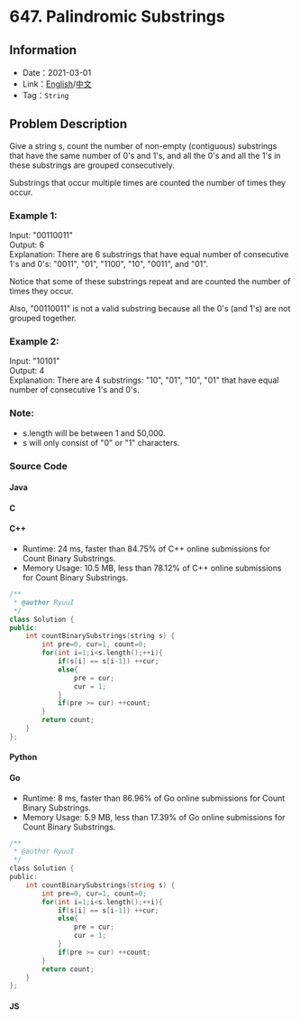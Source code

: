 # 647. Palindromic Substrings
## Information
* Date：2021-03-01
* Link：[English](https://leetcode.com/problems/count-binary-substrings/)/[中文](https://leetcode-cn.com/problems/count-binary-substrings/)
* Tag：`String`

## Problem Description
Give a string s, count the number of non-empty (contiguous) substrings that have the same number of 0's and 1's, and all the 0's and all the 1's in these substrings are grouped consecutively.   

Substrings that occur multiple times are counted the number of times they occur.
### Example 1:
Input: "00110011"   
Output: 6   
Explanation: There are 6 substrings that have equal number of consecutive 1's and 0's: "0011", "01", "1100", "10", "0011", and "01".   

Notice that some of these substrings repeat and are counted the number of times they occur.   

Also, "00110011" is not a valid substring because all the 0's (and 1's) are not grouped together.
### Example 2:
Input: "10101"   
Output: 4   
Explanation: There are 4 substrings: "10", "01", "10", "01" that have equal number of consecutive 1's and 0's.
### Note:
* s.length will be between 1 and 50,000.
* s will only consist of "0" or "1" characters.
### Source Code
#### Java
#### C
#### C++
* Runtime: 24 ms, faster than 84.75% of C++ online submissions for Count Binary Substrings.
* Memory Usage: 10.5 MB, less than 78.12% of C++ online submissions for Count Binary Substrings.
```cpp
/**
 * @author RyuuI
 */
class Solution {
public:
    int countBinarySubstrings(string s) {
    	int pre=0, cur=1, count=0;
    	for(int i=1;i<s.length();++i){
    		if(s[i] == s[i-1]) ++cur;
    		else{
    			pre = cur;
    			cur = 1;
    		}
    		if(pre >= cur) ++count;
    	}
    	return count;
    }
};
```
#### Python
#### Go
* Runtime: 8 ms, faster than 86.96% of Go online submissions for Count Binary Substrings.
* Memory Usage: 5.9 MB, less than 17.39% of Go online submissions for Count Binary Substrings.
```go
/**
 * @author RyuuI
 */
class Solution {
public:
    int countBinarySubstrings(string s) {
    	int pre=0, cur=1, count=0;
    	for(int i=1;i<s.length();++i){
    		if(s[i] == s[i-1]) ++cur;
    		else{
    			pre = cur;
    			cur = 1;
    		}
    		if(pre >= cur) ++count;
    	}
    	return count;
    }
};
```
#### JS
